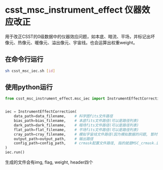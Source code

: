# csst_msc_instrument_effect 仪器效应改正

用于改正CSST的0级数据中的仪器效应问题，如本底、暗流、平场，并标记出坏像元、热像元、暖像元、溢出像元、宇宙线。也会运算出权重weight。

## 在命令行运行

```bash
sh csst_msc_iec.sh [id]
```

## 使用python运行
```python
from csst_msc_instrument_effect.msc_iec import InstrumentEffectCorrection


iec = InstrumentEffectCorrection(
    data_path=data_filename,    # 科学图fits文件路径
    bias_path=bias_filename,    # 本底fits文件路径(可以是路径列表)
    dark_path=dark_filename,    # 暗场fits文件路径(可以是路径列表)
    flat_path=flat_filename,    # 平场fits文件路径(可以是路径列表)
    cray_path=cray_filename,    # 模拟宇宙线文件路径(因为模拟数据的问题, 暂时添加, 之后会去除)
    output_path=output_path,    # 输出路径
    config_path=config_path,    # crmask配置文件路径, 指的就是MSC_crmask.ini
)
iec.run()
```
生成的文件会有img, flag, weight, header四个